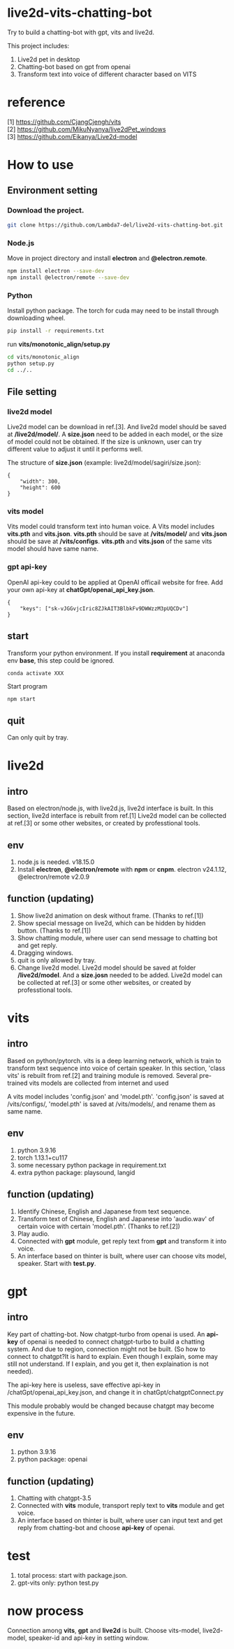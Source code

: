 # live2d-vits-chatting-bot
Try to build a chatting-bot with gpt, vits and live2d. 

This project includes: 
1. Live2d pet in desktop
2. Chatting-bot based on gpt from openai
3. Transform text into voice of different character based on VITS

# reference
[1] https://github.com/CjangCjengh/vits  
[2] https://github.com/MikuNyanya/live2dPet_windows  
[3] https://github.com/Eikanya/Live2d-model

# How to use
## Environment setting
### Download the project.  
```sh
git clone https://github.com/Lambda7-del/live2d-vits-chatting-bot.git
```
### Node.js
Move in project directory and install **electron** and **@electron.remote**. 
``` sh
npm install electron --save-dev
npm install @electron/remote --save-dev
```
### Python
Install python package. The torch for cuda may need to be install through downloading wheel. 
``` sh
pip install -r requirements.txt
```
run **vits/monotonic_align/setup.py**
``` sh
cd vits/monotonic_align
python setup.py
cd ../..
```
## File setting
### live2d model
Live2d model can be download in ref.[3]. And live2d model should be saved at **/live2d/model/**. A **size.json** need to be added in each model, or the size of model could not be obtained. If the size is unknown, user can try different value to adjust it until it performs well. 

The structure of **size.json** (example: live2d/model/sagiri/size.json): 
```
{
    "width": 300, 
    "height": 600
}
```
### vits model
Vits model could transform text into human voice. A Vits model includes **vits.pth** and **vits.json**. **vits.pth** should be save at **/vits/model/** and **vits.json** should be save at **/vits/configs**. **vits.pth** and **vits.json** of the same vits model should have same name. 
### gpt api-key
OpenAI api-key could to be applied at OpenAI officail website for free. Add your own api-key at **chatGpt/openai_api_key.json**. 
```
{
    "keys": ["sk-vJGGvjcIric8ZJkAIT3BlbkFv9DWWzzM3pUQCDv"]
}
```
## start
Transform your python environment. If you install **requirement** at anaconda env **base**, this step could be ignored. 
``` sh
conda activate XXX
```
Start program
```
npm start
```
## quit
Can only quit by tray.  

# live2d
## intro
Based on electron/node.js, with live2d.js, live2d interface is built. In this section, live2d interface is rebuilt from ref.[1] Live2d model can be collected at ref.[3] or some other websites, or created by professtional tools. 

## env
1. node.js is needed. v18.15.0
2. Install **electron**, **@electron/remote** with **npm** or **cnpm**. electron v24.1.12, @electron/remote v2.0.9

## function (updating)
1. Show live2d animation on desk without frame. (Thanks to ref.[1])
2. Show special message on live2d, which can be hidden by hidden button. (Thanks to ref.[1])
3. Show chatting module, where user can send message to chatting bot and get reply. 
4. Dragging windows. 
5. quit is only allowed by tray. 
6. Change live2d model. Live2d model should be saved at folder **/live2d/model**. And a **size.josn** needed to be added. Live2d model can be collected at ref.[3] or some other websites, or created by professtional tools. 

# vits
## intro
Based on python/pytorch. vits is a deep learning network, which is train to transform text sequence into voice of certain speaker. In this section, 'class vits' is rebuilt from ref.[2] and training module is removed. Several pre-trained vits models are collected from internet and used

A vits model includes 'config.json' and 'model.pth'. 'config.json' is saved at /vits/configs/, 'model.pth' is saved at /vits/models/, and rename them as same name. 

## env
1. python 3.9.16
2. torch 1.13.1+cu117
3. some necessary python package in requirement.txt
4. extra python package: playsound, langid

## function (updating)
1. Identify Chinese, English and Japanese from text sequence. 
2. Transform text of Chinese, English and Japanese into 'audio.wav' of certain voice with certain 'model.pth'. (Thanks to ref.[2])
3. Play audio. 
4. Connected with **gpt** module, get reply text from **gpt** and transform it into voice. 
5. An interface based on thinter is built, where user can choose vits model, speaker. Start with **test.py**. 

# gpt
## intro
Key part of chatting-bot. Now chatgpt-turbo from openai is used. An **api-key** of openai is needed to connect chatgpt-turbo to build a chatting system. And due to region, connection might not be built. (So how to connect to chatgpt?It is hard to explain. Even though I explain, some may still not understand. If I explain, and you get it, then explaination is not needed). 

The api-key here is useless, save effective api-key in /chatGpt/openai_api_key.json, and change it in chatGpt/chatgptConnect.py

This module probably would be changed because chatgpt may become expensive in the future. 

## env
1. python 3.9.16
2. python package: openai

## function (updating)
1. Chatting with chatgpt-3.5
2. Connected with **vits** module, transport reply text to **vits** module and get voice. 
3. An interface based on thinter is built, where user can input text and get reply from chatting-bot and choose **api-key** of openai. 

# test
1. total process: start with package.json. 
2. gpt-vits only: python test.py

# now process
Connection among **vits**, **gpt** and **live2d** is built. 
Choose vits-model, live2d-model, speaker-id and api-key in setting window. 
